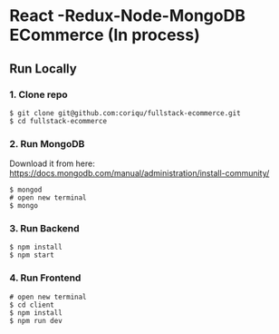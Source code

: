 # React -Redux-Node-MongoDB ECommerce (In process)

## Run Locally

### 1. Clone repo

```
$ git clone git@github.com:coriqu/fullstack-ecommerce.git
$ cd fullstack-ecommerce
```

### 2. Run MongoDB

Download it from here: https://docs.mongodb.com/manual/administration/install-community/

```
$ mongod
# open new terminal
$ mongo
```

### 3. Run Backend

```
$ npm install
$ npm start
```

### 4. Run Frontend

```
# open new terminal
$ cd client
$ npm install
$ npm run dev
```